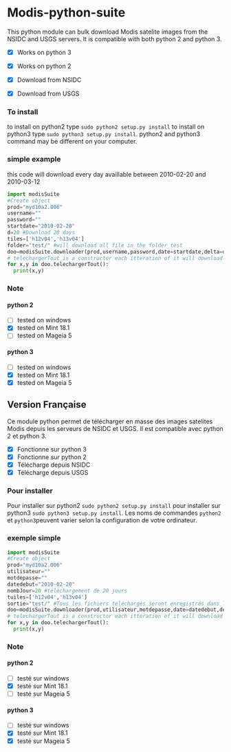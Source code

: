 # Modis-python-suite
This python module can bulk download Modis satelite images from the NSIDC and USGS servers. It is compatible with both python 2 and python 3.

- [X] Works on python 3
- [X] Works on python 2

- [X] Download from NSIDC
- [X] Download from USGS

### To install
to install on python2 type `sudo python2 setup.py install` to install on python3 type `sudo python3 setup.py install`. python2 and python3 command may be different on your computer.
### simple example
this code will download every day availlable between 2010-02-20 and 2010-03-12
```python
import modisSuite
#Create object
prod="myd10a2.006"
username=""
password=""
startdate="2010-02-20"
d=20 #Download 20 days
tiles=['h12v04','h13v04']
folder="test/" #will download all file in the folder test
doo=modisSuite.downloader(prod,username,password,date=startdate,delta=d,tuiles=tiles,output=folder)
# telechargerTout is a constructor each itteration of it will download a day
for x,y in doo.telechargerTout():
  print(x,y)
```
### Note
#### python 2
- [ ] tested on windows
- [X] tested on Mint 18.1
- [ ] tested on Mageia 5

#### python 3
- [ ] tested on windows
- [X] tested on Mint 18.1
- [X] tested on Mageia 5

## Version Française
Ce module python permet de télécharger en masse des images satelites Modis depuis les serveurs de NSIDC et USGS. Il est compatible avec python 2 et python 3.

- [X] Fonctionne sur python 3
- [X] Fonctionne sur python 2
- [X] Télécharge depuis NSIDC
- [X] Télécharge depuis USGS

### Pour installer
Pour installer sur python2 `sudo python2 setup.py install` pour installer sur python3 `sudo python3 setup.py install`. Les noms de commandes `python2` et `python3`peuvent varier selon la configuration de votre ordinateur.

### exemple simple
```python
import modisSuite
#Create object
prod="myd10a2.006"
utilisateur=""
motdepasse=""
datedebut="2010-02-20"
nombJour=20 #téléchargement de 20 jours
tuiles=['h12v04','h13v04']
sortie="test/" #Tous les fichiers téléchargés seront enregistrés dans le dosier «test»
doo=modisSuite.downloader(prod,utilisateur,motdepasse,date=datedebut,delta=nombJour,tuiles=tuiles,output=sortie)
# telechargerTout is a constructor each itteration of it will download a day
for x,y in doo.telechargerTout():
  print(x,y)
```

### Note
#### python 2
- [ ] testé sur windows
- [X] testé sur Mint 18.1
- [ ] testé sur Mageia 5

#### python 3
- [ ] testé sur windows
- [X] testé sur Mint 18.1
- [X] testé sur Mageia 5
